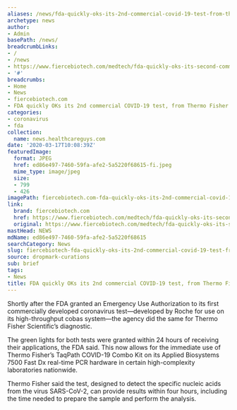 ```yaml
---
aliases: /news/fda-quickly-oks-its-2nd-commercial-covid-19-test-from-thermo-fisher
archetype: news
author:
- Admin
basePath: /news/
breadcrumbLinks:
- /
- /news
- https://www.fiercebiotech.com/medtech/fda-quickly-oks-its-second-commercial-covid-19-test-from-thermo-fisher?mkt_tok=eyJpIjoiWWpkak4yVXpNelV3T1RZMCIsInQiOiJIT2xQempmZkpORFlJSHo5MUhXMUt6MHpsNWVickJsM3RBUXdsMWVra0pKeFNnOWYzbmROb0Eycld2emdkMDdcL1BvU003OTZnQ3FGbVFvbWphcVlSOGtzZUZGZ01hZnZcL29tK2JcL2daRTJQa0hlTmZlVEtkUm4zazBaR21MV3JobmIzaTk2aytPZDVYNlhGNTVJWGxnNGc9PSJ9&mrkid=105118244
- '#'
breadcrumbs:
- Home
- News
- fiercebiotech.com
- FDA quickly OKs its 2nd commercial COVID-19 test, from Thermo Fisher
categories:
- coronavirus
- fda
collection:
  name: news.healthcareguys.com
date: '2020-03-17T10:08:39Z'
featuredImage:
  format: JPEG
  href: ed86e497-7460-59fa-afe2-5a5220f68615-fi.jpeg
  mime_type: image/jpeg
  size:
  - 799
  - 426
imagePath: fiercebiotech.com-fda-quickly-oks-its-2nd-commercial-covid-19-test-from-thermo-fisher
link:
  brand: fiercebiotech.com
  href: https://www.fiercebiotech.com/medtech/fda-quickly-oks-its-second-commercial-covid-19-test-from-thermo-fisher?mkt_tok=eyJpIjoiWWpkak4yVXpNelV3T1RZMCIsInQiOiJIT2xQempmZkpORFlJSHo5MUhXMUt6MHpsNWVickJsM3RBUXdsMWVra0pKeFNnOWYzbmROb0Eycld2emdkMDdcL1BvU003OTZnQ3FGbVFvbWphcVlSOGtzZUZGZ01hZnZcL29tK2JcL2daRTJQa0hlTmZlVEtkUm4zazBaR21MV3JobmIzaTk2aytPZDVYNlhGNTVJWGxnNGc9PSJ9&mrkid=105118244
  original: https://www.fiercebiotech.com/medtech/fda-quickly-oks-its-second-commercial-covid-19-test-from-thermo-fisher?mkt_tok=eyJpIjoiWWpkak4yVXpNelV3T1RZMCIsInQiOiJIT2xQempmZkpORFlJSHo5MUhXMUt6MHpsNWVickJsM3RBUXdsMWVra0pKeFNnOWYzbmROb0Eycld2emdkMDdcL1BvU003OTZnQ3FGbVFvbWphcVlSOGtzZUZGZ01hZnZcL29tK2JcL2daRTJQa0hlTmZlVEtkUm4zazBaR21MV3JobmIzaTk2aytPZDVYNlhGNTVJWGxnNGc9PSJ9&mrkid=105118244
mastHead: NEWS
mdName: ed86e497-7460-59fa-afe2-5a5220f68615
searchCategory: News
slug: fiercebiotech-fda-quickly-oks-its-2nd-commercial-covid-19-test-from-thermo-fisher
source: dropmark-curations
sub: brief
tags:
- News
title: FDA quickly OKs its 2nd commercial COVID-19 test, from Thermo Fisher
---
```


Shortly after the FDA granted an Emergency Use Authorization to its first commercially developed coronavirus test—developed by Roche for use on its high-throughput cobas system—the agency did the same for Thermo Fisher Scientific’s diagnostic.

The green lights for both tests were granted within 24 hours of receiving their applications, the FDA said. This now allows for the immediate use of Thermo Fisher’s TaqPath COVID-19 Combo Kit on its Applied Biosystems 7500 Fast Dx real-time PCR hardware in certain high-complexity laboratories nationwide.

Thermo Fisher said the test, designed to detect the specific nucleic acids from the virus SARS-CoV-2, can provide results within four hours, including the time needed to prepare the sample and perform the analysis.